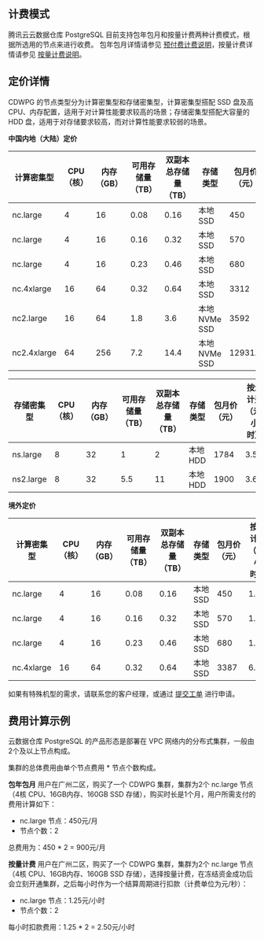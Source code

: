 ## 计费模式
腾讯云云数据仓库 PostgreSQL 目前支持包年包月和按量计费两种计费模式，根据所选用的节点来进行收费。
包年包月详情请参见 [预付费计费说明](https://cloud.tencent.com/document/product/555/9618)，按量计费详情请参见 [按量计费说明](https://cloud.tencent.com/document/product/555/9617)。

## 定价详情
CDWPG 的节点类型分为计算密集型和存储密集型，计算密集型搭配 SSD 盘及高 CPU、内存配置，适用于对计算性能要求较高的场景；存储密集型搭配大容量的 HDD 盘，适用于对存储要求较高，而对计算性能要求较弱的场景。


**中国内地（大陆）定价**
<table style="table-layout:fixed">
<thead>
<tr>
<th width="100px">计算密集型</th>
<th width="100px">CPU（核）</th>
<th width="105px">内存（GB）</th>
<th width="145px">可用存储量（TB）</th>
<th width="175px">双副本总存储量（TB）</th>
<th width="140px">存储类型</th>
<th width="115px">包月价（元）</th>
<th width="160px">按量计费（元/小时）</th>
</tr>
</thead>
<tbody><tr>
<td>nc.large</td>
<td>4</td>
<td>16</td>
<td>0.08</td>
<td>0.16</td>
<td>本地 SSD</td>
<td>450</td>
<td>1.25</td>
</tr>
<tr>
<td>nc.large</td>
<td>4</td>
<td>16</td>
<td>0.16</td>
<td>0.32</td>
<td>本地 SSD</td>
<td>570</td>
<td>1.48</td>
</tr>
<tr>
<td>nc.large</td>
<td>4</td>
<td>16</td>
<td>0.23</td>
<td>0.46</td>
<td>本地 SSD</td>
<td>680</td>
<td>1.6</td>
</tr>
<tr>
<td>nc.4xlarge</td>
<td>16</td>
<td>64</td>
<td>0.32</td>
<td>0.64</td>
<td>本地 SSD</td>
<td>3312</td>
<td>6.78</td>
</tr>
<tr>
<td>nc2.large</td>
<td>16</td>
<td>64</td>
<td>1.8</td>
<td>3.6</td>
<td>本地 NVMe SSD</td>
<td>3592</td>
<td>6.3</td>
</tr>
<tr>
<td>nc2.4xlarge</td>
<td>64</td>
<td>256</td>
<td>7.2</td>
<td>14.4</td>
<td>本地 NVMe SSD</td>
<td>12931.2</td>
<td>22.68</td>
</tr>
</tbody></table>

<table style="table-layout:fixed">
<thead>
<tr>
<th width="100px">存储密集型</th>
<th width="100px">CPU（核）</th>
<th width="105px">内存（GB）</th>
<th width="145px">可用存储量（TB）</th>
<th width="175px">双副本总存储量（TB）</th>
<th width="140px">存储类型</th>
<th width="115px">包月价（元）</th>
<th width="160px">按量计费（元/小时）</th>
</tr>
</thead>
<tbody><tr>
<td>ns.large</td>
<td>8</td>
<td>32</td>
<td>1</td>
<td>2</td>
<td>本地 HDD</td>
<td>1784</td>
<td>3.53</td>
</tr>
<tr>
<td>ns2.large</td>
<td>8</td>
<td>32</td>
<td>5.5</td>
<td>11</td>
<td>本地 HDD</td>
<td>1900</td>
<td>3.6</td>
</tr>
</tbody></table>

**境外定价**
<table style="table-layout:fixed">
<thead>
<tr>
<th width="100px">计算密集型</th>
<th width="100px">CPU（核）</th>
<th width="105px">内存（GB）</th>
<th width="145px">可用存储量（TB）</th>
<th width="175px">双副本总存储量（TB）</th>
<th width="140px">存储类型</th>
<th width="115px">包月价（元）</th>
<th width="160px">按量计费（元/小时）</th>
</tr>
</thead>
<tbody><tr>
<td>nc.large</td>
<td>4</td>
<td>16</td>
<td>0.08</td>
<td>0.16</td>
<td>本地 SSD</td>
<td>450</td>
<td>1.25</td>
</tr>
<tr>
<td>nc.large</td>
<td>4</td>
<td>16</td>
<td>0.16</td>
<td>	0.32</td>
<td>本地 SSD</td>
<td>570</td>
<td>1.48</td>
</tr>
<tr>
<td>nc.large</td>
<td>4</td>
<td>16</td>
<td>0.23</td>
<td>	0.46</td>
<td>本地 SSD</td>
<td>680</td>
<td>1.6</td>
</tr>
<tr>
<td>nc.4xlarge</td>
<td>16</td>
<td>64</td>
<td>0.32</td>
<td>0.64</td>
<td>本地 SSD</td>
<td>3387</td>
<td>6.97</td>
</tr>
</tbody></table>

如果有特殊机型的需求，请联系您的客户经理，或通过 [提交工单](https://console.cloud.tencent.com/workorder/category) 进行申请。

## 费用计算示例
云数据仓库 PostgreSQL 的产品形态是部署在 VPC 网络内的分布式集群，一般由2个及以上节点构成。

集群的总体费用由单个节点费用 * 节点个数构成。

**包年包月**
用户在广州二区，购买了一个 CDWPG 集群，集群为2个 nc.large 节点（4核 CPU、16GB内存、160GB SSD 存储），购买时长是1个月，用户所需支付的费用计算如下：
- nc.large 节点：450元/月
- 节点个数：2

总费用为：450 * 2 = 900元/月

**按量计费**
用户在广州二区，购买了一个 CDWPG 集群，集群为2个 nc.large 节点（4核 CPU、16GB内存、160GB SSD 存储），选择按量计费，在冻结资金成功后会立刻开通集群，之后每小时作为一个结算周期进行扣款（计费单位为元/秒）：
- nc.large 节点：1.25元/小时
- 节点个数：2

每小时扣款费用：1.25 * 2 = 2.50元/小时
